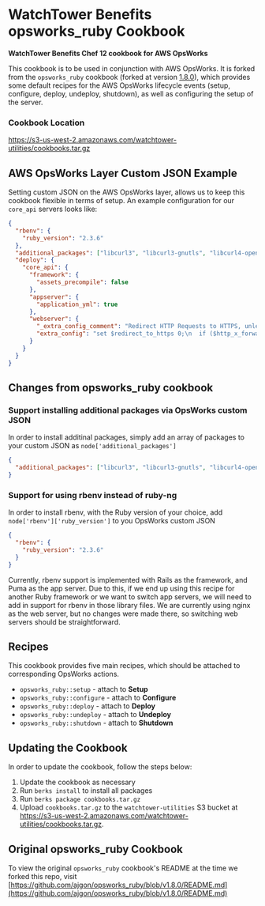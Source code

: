 # WatchTower Benefits opsworks_ruby Cookbook
**WatchTower Benefits Chef 12 cookbook for AWS OpsWorks**

This cookbook is to be used in conjunction with AWS OpsWorks.
It is forked from the `opsworks_ruby` cookbook (forked at version [1.8.0](https://github.com/ajgon/opsworks_ruby/tree/v1.8.0)), which provides some default recipes for the AWS OpsWorks lifecycle events (setup, configure, deploy, undeploy, shutdown), as well as configuring the setup of the server.

### Cookbook Location
https://s3-us-west-2.amazonaws.com/watchtower-utilities/cookbooks.tar.gz

## AWS OpsWorks Layer Custom JSON Example
Setting custom JSON on the AWS OpsWorks layer, allows us to keep this cookbook flexible in terms of setup.
An example configuration for our `core_api` servers looks like:
```json
{
  "rbenv": {
    "ruby_version": "2.3.6"
  },
  "additional_packages": ["libcurl3", "libcurl3-gnutls", "libcurl4-openssl-dev", "zlib1g-dev", "liblzma-dev"],
  "deploy": {
    "core_api": {
      "framework": {
        "assets_precompile": false
      },
      "appserver": {
        "application_yml": true
      },
      "webserver": {
        "_extra_config_comment": "Redirect HTTP Requests to HTTPS, unless it is the /health_check endpoint. (extraneous spacing preserves nginx conf file formatting)",
        "extra_config": "set $redirect_to_https 0;\n  if ($http_x_forwarded_proto != 'https') { set $redirect_to_https 1; }\n  if ($request_uri = '/health_check') { set $redirect_to_https 0; }\n  if ($redirect_to_https = 1) { return 301 https://$host$request_uri; }"
      }
    }
  }
}
```

## Changes from opsworks_ruby cookbook

### Support installing additional packages via OpsWorks custom JSON
In order to install additinal packages, simply add an array of packages to your custom JSON as `node['additional_packages']`
```json
{
  "additional_packages": ["libcurl3", "libcurl3-gnutls", "libcurl4-openssl-dev", "zlib1g-dev", "liblzma-dev"] 
}
``` 

### Support for using rbenv instead of ruby-ng
In order to install rbenv, with the Ruby version of your choice, add `node['rbenv']['ruby_version']` to you OpsWorks custom JSON
```json
{
  "rbenv": {
    "ruby_version": "2.3.6"
  }
}
``` 
Currently, rbenv support is implemented with Rails as the framework, and Puma as the app server.
Due to this, if we end up using this recipe for another Ruby framework or we want to switch app servers, we will need to add in support for rbenv in those library files.
We are currently using nginx as the web server, but no changes were made there, so switching web servers should be straightforward.

## Recipes
This cookbook provides five main recipes, which should be attached to corresponding OpsWorks actions.

- `opsworks_ruby::setup` - attach to **Setup**
- `opsworks_ruby::configure` - attach to **Configure**
- `opsworks_ruby::deploy` - attach to **Deploy**
- `opsworks_ruby::undeploy` - attach to **Undeploy**
- `opsworks_ruby::shutdown` - attach to **Shutdown**

## Updating the Cookbook
In order to update the cookbook, follow the steps below:
1. Update the cookbook as necessary
2. Run `berks install` to install all packages
3. Run `berks package cookbooks.tar.gz`
4. Upload `cookbooks.tar.gz` to the `watchtower-utilities` S3 bucket at https://s3-us-west-2.amazonaws.com/watchtower-utilities/cookbooks.tar.gz.

## Original opsworks_ruby Cookbook
To view the original `opsworks_ruby` cookbook's README at the time we forked this repo, visit [https://github.com/ajgon/opsworks_ruby/blob/v1.8.0/README.md](https://github.com/ajgon/opsworks_ruby/blob/v1.8.0/README.md)
